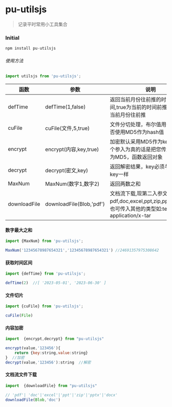 # pu-utilsjs
> 记录平时常用小工具集合

### Initial 
```js
npm install pu-utilsjs
```
###### 使用方法 
```js
import utilsjs from 'pu-utilsjs';

```
函数| 参数 | 说明 | 类型 | 默认值 |
|---| --- | --- | --- | --- |
|defTime| defTime(1,false) | 返回当前月份往前推的时间区间,true为当前的时间前推，false是当前月份往前推 | encrypt(string|number,boolean) | defTime(1,false) |
|cuFile| cuFile(文件,5,true) | 文件分切处理，布尔值用于绝对是否使用MD5作为hash值 | cuFile(File,number,boolean) | cuFile(null,5,false) |
|encrypt| encrypt(内容,key,true) | 加密默认采用MD5作为key，第三个参入为真的话是把您传入的key转为MD5，函数返回对象 | cuFile(any,string,boolean) | encrypt(null,null,false) |
|decrypt| decrypt(密文,key) | 返回解密结果，key必须与加密时的key一样 | cuFile(string,string) |  |
|MaxNum| MaxNum(数字1,数字2) | 返回两数之和 | cuFile(string,string) |  |
|downloadFile| downloadFile(Blob,'pdf') | 文档流下载,现第二入参文件类型有pdf,doc,excel,ppt,zip,pptx,docx，也可传入其他的类型如:text/plain、application/x-tar | downloadFile(Blob,string,string) | downloadFile(null,null,文件) |
#### 数字最大之和
```js
import {MaxNum} from 'pu-utilsjs';

MaxNum('12345678987654321','12345678987654321') //24691357975308642
```
#### 获取时间区间
```js
import {defTime} from 'pu-utilsjs';

defTime(2)  //[ '2023-05-01', '2023-06-30' ]
```
#### 文件切片
```js
import {cuFile} from 'pu-utilsjs';

cuFile(File) 
```
#### 内容加密
```js
import  {encrypt,decrypt} from "pu-utilsjs"

encrypt(value,'123456'){
    return {key:string,value:string}
}  //加密
decrypt(value,'123456'):string  //解密
```
#### 文档流文件下载
```js
import  {downloadFile} from "pu-utilsjs"

// 'pdf'| 'doc'|'excel'|'ppt'|'zip'|'pptx'|'docx'
downloadFile(Blob,'doc')
```
